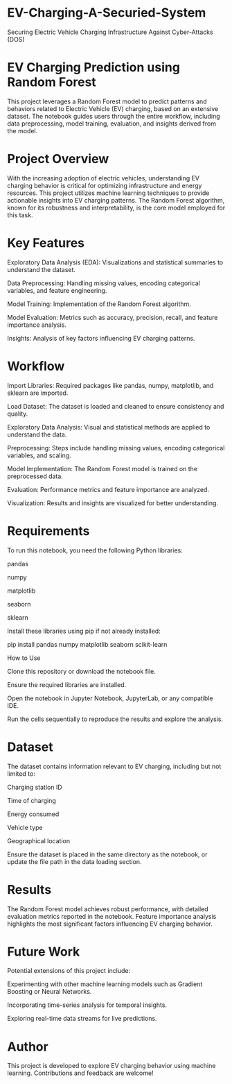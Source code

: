 # EV-Charging-A-Securied-System
Securing Electric Vehicle Charging Infrastructure Against Cyber-Attacks (DOS)
# EV Charging Prediction using Random Forest

This project leverages a Random Forest model to predict patterns and behaviors related to Electric Vehicle (EV) charging, based on an extensive dataset. The notebook guides users through the entire workflow, including data preprocessing, model training, evaluation, and insights derived from the model.

# Project Overview

With the increasing adoption of electric vehicles, understanding EV charging behavior is critical for optimizing infrastructure and energy resources. This project utilizes machine learning techniques to provide actionable insights into EV charging patterns. The Random Forest algorithm, known for its robustness and interpretability, is the core model employed for this task.

# Key Features

Exploratory Data Analysis (EDA): Visualizations and statistical summaries to understand the dataset.

Data Preprocessing: Handling missing values, encoding categorical variables, and feature engineering.

Model Training: Implementation of the Random Forest algorithm.

Model Evaluation: Metrics such as accuracy, precision, recall, and feature importance analysis.

Insights: Analysis of key factors influencing EV charging patterns.

# Workflow

Import Libraries: Required packages like pandas, numpy, matplotlib, and sklearn are imported.

Load Dataset: The dataset is loaded and cleaned to ensure consistency and quality.

Exploratory Data Analysis: Visual and statistical methods are applied to understand the data.

Preprocessing: Steps include handling missing values, encoding categorical variables, and scaling.

Model Implementation: The Random Forest model is trained on the preprocessed data.

Evaluation: Performance metrics and feature importance are analyzed.

Visualization: Results and insights are visualized for better understanding.

# Requirements

To run this notebook, you need the following Python libraries:

pandas

numpy

matplotlib

seaborn

sklearn

Install these libraries using pip if not already installed:

pip install pandas numpy matplotlib seaborn scikit-learn

How to Use

Clone this repository or download the notebook file.

Ensure the required libraries are installed.

Open the notebook in Jupyter Notebook, JupyterLab, or any compatible IDE.

Run the cells sequentially to reproduce the results and explore the analysis.

# Dataset

The dataset contains information relevant to EV charging, including but not limited to:

Charging station ID

Time of charging

Energy consumed

Vehicle type

Geographical location

Ensure the dataset is placed in the same directory as the notebook, or update the file path in the data loading section.

# Results

The Random Forest model achieves robust performance, with detailed evaluation metrics reported in the notebook. Feature importance analysis highlights the most significant factors influencing EV charging behavior.

# Future Work

Potential extensions of this project include:

Experimenting with other machine learning models such as Gradient Boosting or Neural Networks.

Incorporating time-series analysis for temporal insights.

Exploring real-time data streams for live predictions.

# Author

This project is developed to explore EV charging behavior using machine learning. Contributions and feedback are welcome!

